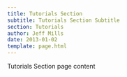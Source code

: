 ```yaml
---
title: Tutorials Section
subtitle: Tutorials Section Subtitle
section: Tutorials
author: Jeff Mills
date: 2013-01-02
template: page.html
---
```


Tutorials Section page content